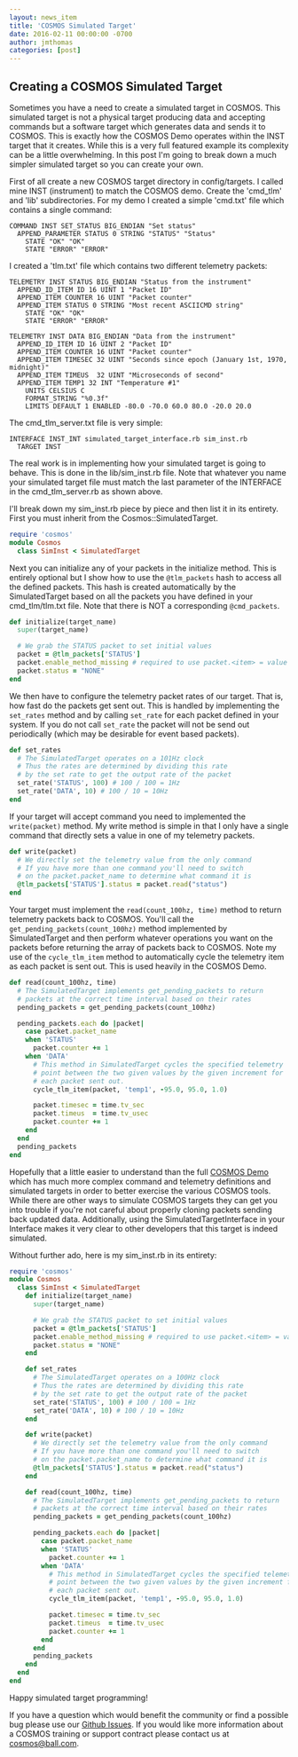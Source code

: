 ```yaml
---
layout: news_item
title: 'COSMOS Simulated Target'
date: 2016-02-11 00:00:00 -0700
author: jmthomas
categories: [post]
---
```


## Creating a COSMOS Simulated Target

Sometimes you have a need to create a simulated target in COSMOS. This simulated target is not a physical target producing data and accepting commands but a software target which generates data and sends it to COSMOS. This is exactly how the COSMOS Demo operates within the INST target that it creates. While this is a very full featured example its complexity can be a little overwhelming. In this post I'm going to break down a much simpler simulated target so you can create your own.

First of all create a new COSMOS target directory in config/targets. I called mine INST (instrument) to match the COSMOS demo. Create the 'cmd_tlm' and 'lib' subdirectories. For my demo I created a simple 'cmd.txt' file which contains a single command:

```
COMMAND INST SET_STATUS BIG_ENDIAN "Set status"
  APPEND_PARAMETER STATUS 0 STRING "STATUS" "Status"
    STATE "OK" "OK"
    STATE "ERROR" "ERROR"
```

I created a 'tlm.txt' file which contains two different telemetry packets:

```
TELEMETRY INST STATUS BIG_ENDIAN "Status from the instrument"
  APPEND_ID_ITEM ID 16 UINT 1 "Packet ID"
  APPEND_ITEM COUNTER 16 UINT "Packet counter"
  APPEND_ITEM STATUS 0 STRING "Most recent ASCIICMD string"
    STATE "OK" "OK"
    STATE "ERROR" "ERROR"

TELEMETRY INST DATA BIG_ENDIAN "Data from the instrument"
  APPEND_ID_ITEM ID 16 UINT 2 "Packet ID"
  APPEND_ITEM COUNTER 16 UINT "Packet counter"
  APPEND_ITEM TIMESEC 32 UINT "Seconds since epoch (January 1st, 1970, midnight)"
  APPEND_ITEM TIMEUS  32 UINT "Microseconds of second"
  APPEND_ITEM TEMP1 32 INT "Temperature #1"
    UNITS CELSIUS C
    FORMAT_STRING "%0.3f"
    LIMITS DEFAULT 1 ENABLED -80.0 -70.0 60.0 80.0 -20.0 20.0
```

The cmd_tlm_server.txt file is very simple:

```
INTERFACE INST_INT simulated_target_interface.rb sim_inst.rb
  TARGET INST
```

The real work is in implementing how your simulated target is going to behave. This is done in the lib/sim_inst.rb file. Note that whatever you name your simulated target file must match the last parameter of the INTERFACE in the cmd_tlm_server.rb as shown above.

I'll break down my sim_inst.rb piece by piece and then list it in its entirety. First you must inherit from the Cosmos::SimulatedTarget.

```ruby
require 'cosmos'
module Cosmos
  class SimInst < SimulatedTarget
```

Next you can initialize any of your packets in the initialize method. This is entirely optional but I show how to use the `@tlm_packets` hash to access all the defined packets. This hash is created automatically by the SimulatedTarget based on all the packets you have defined in your cmd_tlm/tlm.txt file. Note that there is NOT a corresponding `@cmd_packets`.

```ruby
def initialize(target_name)
  super(target_name)

  # We grab the STATUS packet to set initial values
  packet = @tlm_packets['STATUS']
  packet.enable_method_missing # required to use packet.<item> = value
  packet.status = "NONE"
end
```

We then have to configure the telemetry packet rates of our target. That is, how fast do the packets get sent out. This is handled by implementing the `set_rates` method and by calling `set_rate` for each packet defined in your system. If you do not call `set_rate` the packet will not be send out periodically (which may be desirable for event based packets).

```ruby
def set_rates
  # The SimulatedTarget operates on a 101Hz clock
  # Thus the rates are determined by dividing this rate
  # by the set rate to get the output rate of the packet
  set_rate('STATUS', 100) # 100 / 100 = 1Hz
  set_rate('DATA', 10) # 100 / 10 = 10Hz
end
```

If your target will accept command you need to implemented the `write(packet)` method. My write method is simple in that I only have a single command that directly sets a value in one of my telemetry packets.

```ruby
def write(packet)
  # We directly set the telemetry value from the only command
  # If you have more than one command you'll need to switch
  # on the packet.packet_name to determine what command it is
  @tlm_packets['STATUS'].status = packet.read("status")
end
```

Your target must implement the `read(count_100hz, time)` method to return telemetry packets back to COSMOS. You'll call the `get_pending_packets(count_100hz)` method implemented by SimulatedTarget and then perform whatever operations you want on the packets before returning the array of packets back to COSMOS. Note my use of the `cycle_tlm_item` method to automatically cycle the telemetry item as each packet is sent out. This is used heavily in the COSMOS Demo.

```ruby
def read(count_100hz, time)
  # The SimulatedTarget implements get_pending_packets to return
  # packets at the correct time interval based on their rates
  pending_packets = get_pending_packets(count_100hz)

  pending_packets.each do |packet|
    case packet.packet_name
    when 'STATUS'
      packet.counter += 1
    when 'DATA'
      # This method in SimulatedTarget cycles the specified telemetry
      # point between the two given values by the given increment for
      # each packet sent out.
      cycle_tlm_item(packet, 'temp1', -95.0, 95.0, 1.0)

      packet.timesec = time.tv_sec
      packet.timeus  = time.tv_usec
      packet.counter += 1
    end
  end
  pending_packets
end
```

Hopefully that a little easier to understand than the full [COSMOS Demo](https://github.com/BallAerospace/COSMOS/tree/master/demo) which has much more complex command and telemetry definitions and simulated targets in order to better exercise the various COSMOS tools. While there are other ways to simulate COSMOS targets they can get you into trouble if you're not careful about properly cloning packets sending back updated data. Additionally, using the SimulatedTargetInterface in your Interface makes it very clear to other developers that this target is indeed simulated.

Without further ado, here is my sim_inst.rb in its entirety:

```ruby
require 'cosmos'
module Cosmos
  class SimInst < SimulatedTarget
    def initialize(target_name)
      super(target_name)

      # We grab the STATUS packet to set initial values
      packet = @tlm_packets['STATUS']
      packet.enable_method_missing # required to use packet.<item> = value
      packet.status = "NONE"
    end

    def set_rates
      # The SimulatedTarget operates on a 100Hz clock
      # Thus the rates are determined by dividing this rate
      # by the set rate to get the output rate of the packet
      set_rate('STATUS', 100) # 100 / 100 = 1Hz
      set_rate('DATA', 10) # 100 / 10 = 10Hz
    end

    def write(packet)
      # We directly set the telemetry value from the only command
      # If you have more than one command you'll need to switch
      # on the packet.packet_name to determine what command it is
      @tlm_packets['STATUS'].status = packet.read("status")
    end

    def read(count_100hz, time)
      # The SimulatedTarget implements get_pending_packets to return
      # packets at the correct time interval based on their rates
      pending_packets = get_pending_packets(count_100hz)

      pending_packets.each do |packet|
        case packet.packet_name
        when 'STATUS'
          packet.counter += 1
        when 'DATA'
          # This method in SimulatedTarget cycles the specified telemetry
          # point between the two given values by the given increment for
          # each packet sent out.
          cycle_tlm_item(packet, 'temp1', -95.0, 95.0, 1.0)

          packet.timesec = time.tv_sec
          packet.timeus  = time.tv_usec
          packet.counter += 1
        end
      end
      pending_packets
    end
  end
end
```

Happy simulated target programming!

If you have a question which would benefit the community or find a possible bug please use our [Github Issues](https://github.com/BallAerospace/COSMOS/issues). If you would like more information about a COSMOS training or support contract please contact us at <cosmos@ball.com>.
